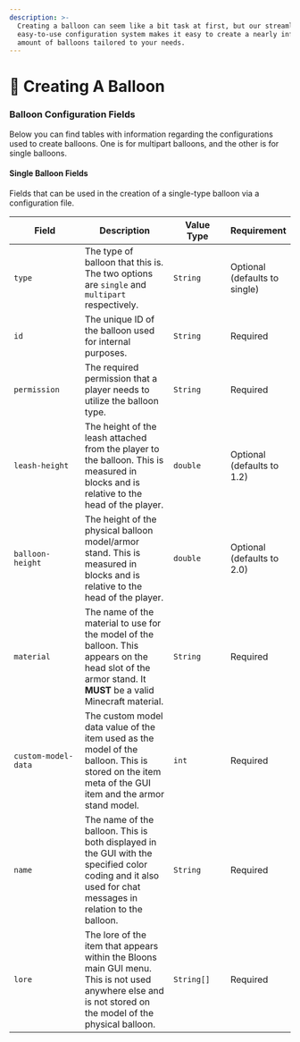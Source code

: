 ```yaml
---
description: >-
  Creating a balloon can seem like a bit task at first, but our streamlined and
  easy-to-use configuration system makes it easy to create a nearly infinite
  amount of balloons tailored to your needs.
---
```


# 🎈 Creating A Balloon

### Balloon Configuration Fields

Below you can find tables with information regarding the configurations used to create balloons. One is for multipart balloons, and the other is for single balloons.

#### Single Balloon Fields

Fields that can be used in the creation of a single-type balloon via a configuration file.

<table><thead><tr><th width="158">Field</th><th width="216">Description</th><th width="119">Value Type</th><th>Requirement</th></tr></thead><tbody><tr><td><code>type</code></td><td>The type of balloon that this is. The two options are <code>single</code> and <code>multipart</code> respectively.</td><td><code>String</code></td><td>Optional (defaults to single)</td></tr><tr><td><code>id</code></td><td>The unique ID of the balloon used for internal purposes.</td><td><code>String</code></td><td>Required</td></tr><tr><td><code>permission</code></td><td>The required permission that a player needs to utilize the balloon type.</td><td><code>String</code></td><td>Required</td></tr><tr><td><code>leash-height</code></td><td>The height of the leash attached from the player to the balloon. This is measured in blocks and is relative to the head of the player.</td><td><code>double</code></td><td>Optional (defaults to 1.2)</td></tr><tr><td><code>balloon-height</code></td><td>The height of the physical balloon model/armor stand. This is measured in blocks and is relative to the head of the player.</td><td><code>double</code></td><td>Optional (defaults to 2.0)</td></tr><tr><td><code>material</code></td><td>The name of the material to use for the model of the balloon. This appears on the head slot of the armor stand. It <strong>MUST</strong> be a valid Minecraft material.</td><td><code>String</code></td><td>Required</td></tr><tr><td><code>custom-model-data</code></td><td>The custom model data value of the item used as the model of the balloon. This is stored on the item meta of the GUI item and the armor stand model.</td><td><code>int</code></td><td>Required</td></tr><tr><td><code>name</code></td><td>The name of the balloon. This is both displayed in the GUI with the specified color coding and it also used for chat messages in relation to the balloon.</td><td><code>String</code></td><td>Required</td></tr><tr><td><code>lore</code></td><td>The lore of the item that appears within the Bloons main GUI menu. This is not used anywhere else and is not stored on the model of the physical balloon.</td><td><code>String[]</code></td><td>Required</td></tr></tbody></table>




